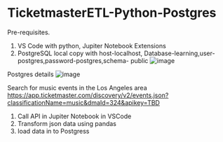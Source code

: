 # TicketmasterETL-Python-Postgres
Pre-requisites. 
  1. VS Code with python, Jupiter Notebook Extensions
  2. PostgreSQL local copy with host-localhost, Database-learning,user-postgres,password-postgres,schema- public
![image](https://github.com/user-attachments/assets/18bd1a3e-98f4-41d2-91f3-4d9f447346e9)

Postgres details
![image](https://github.com/user-attachments/assets/60cb3548-2a3f-4620-a506-832e850e2c46)



Search for music events in the Los Angeles area https://app.ticketmaster.com/discovery/v2/events.json?classificationName=music&dmaId=324&apikey=TBD
1) Call API in Jupiter Notebook in VSCode
2) Transform json data using pandas
3) load data in to Postgress

